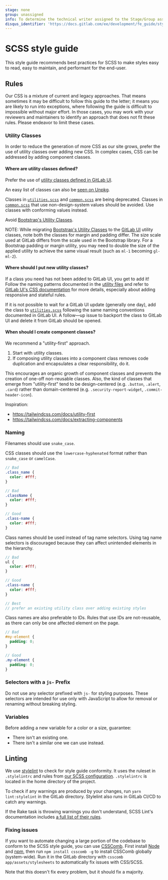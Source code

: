 ```yaml
---
stage: none
group: unassigned
info: To determine the technical writer assigned to the Stage/Group associated with this page, see https://about.gitlab.com/handbook/engineering/ux/technical-writing/#assignments
disqus_identifier: 'https://docs.gitlab.com/ee/development/fe_guide/style_guide_scss.html'
---
```


# SCSS style guide

This style guide recommends best practices for SCSS to make styles easy to read,
easy to maintain, and performant for the end-user.

## Rules

Our CSS is a mixture of current and legacy approaches. That means sometimes it may be difficult to follow this guide to the letter; it means you are likely to run into exceptions, where following the guide is difficult to impossible without major effort. In those cases, you may work with your reviewers and maintainers to identify an approach that does not fit these rules. Please endeavor to limit these cases.

### Utility Classes

In order to reduce the generation of more CSS as our site grows, prefer the use of utility classes over adding new CSS. In complex cases, CSS can be addressed by adding component classes.

#### Where are utility classes defined?

Prefer the use of [utility classes defined in GitLab UI](https://gitlab.com/gitlab-org/gitlab-ui/-/blob/main/doc/css.md#utilities).
<!-- vale gitlab.Spelling = NO -->
An easy list of classes can also be [seen on Unpkg](https://unpkg.com/browse/@gitlab/ui/src/scss/utilities.scss).
<!-- vale gitlab.Spelling = YES -->

Classes in [`utilities.scss`](https://gitlab.com/gitlab-org/gitlab/-/blob/master/app/assets/stylesheets/utilities.scss) and [`common.scss`](https://gitlab.com/gitlab-org/gitlab/-/blob/master/app/assets/stylesheets/framework/common.scss) are being deprecated.
Classes in [`common.scss`](https://gitlab.com/gitlab-org/gitlab/-/blob/master/app/assets/stylesheets/framework/common.scss) that use non-design-system values should be avoided. Use classes with conforming values instead.

Avoid [Bootstrap's Utility Classes](https://getbootstrap.com/docs/4.3/utilities/).

NOTE:
While migrating [Bootstrap's Utility Classes](https://getbootstrap.com/docs/4.3/utilities/)
to the [GitLab UI](https://gitlab.com/gitlab-org/gitlab-ui/-/blob/main/doc/css.md#utilities)
utility classes, note both the classes for margin and padding differ. The size scale used at
GitLab differs from the scale used in the Bootstrap library. For a Bootstrap padding or margin
utility, you may need to double the size of the applied utility to achieve the same visual
result (such as `ml-1` becoming `gl-ml-2`).

#### Where should I put new utility classes?

If a class you need has not been added to GitLab UI, you get to add it! Follow the naming patterns documented in the [utility files](https://gitlab.com/gitlab-org/gitlab-ui/-/tree/main/src/scss/utility-mixins) and refer to [GitLab UI's CSS documentation](https://gitlab.com/gitlab-org/gitlab-ui/-/blob/main/doc/contributing/adding_css.md#adding-utility-mixins) for more details, especially about adding responsive and stateful rules.

If it is not possible to wait for a GitLab UI update (generally one day), add the class to [`utilities.scss`](https://gitlab.com/gitlab-org/gitlab/-/blob/master/app/assets/stylesheets/utilities.scss) following the same naming conventions documented in GitLab UI. A follow—up issue to backport the class to GitLab UI and delete it from GitLab should be opened.

#### When should I create component classes?

We recommend a "utility-first" approach.

1. Start with utility classes.
1. If composing utility classes into a component class removes code duplication and encapsulates a clear responsibility, do it.

This encourages an organic growth of component classes and prevents the creation of one-off non-reusable classes. Also, the kind of classes that emerge from "utility-first" tend to be design-centered (e.g. `.button`, `.alert`, `.card`) rather than domain-centered (e.g. `.security-report-widget`, `.commit-header-icon`).

Inspiration:

- <https://tailwindcss.com/docs/utility-first>
- <https://tailwindcss.com/docs/extracting-components>

### Naming

Filenames should use `snake_case`.

CSS classes should use the `lowercase-hyphenated` format rather than
`snake_case` or `camelCase`.

```scss
// Bad
.class_name {
  color: #fff;
}

// Bad
.className {
  color: #fff;
}

// Good
.class-name {
  color: #fff;
}
```

Class names should be used instead of tag name selectors.
Using tag name selectors is discouraged because they can affect
unintended elements in the hierarchy.

```scss
// Bad
ul {
  color: #fff;
}

// Good
.class-name {
  color: #fff;
}

// Best
// prefer an existing utility class over adding existing styles
```

Class names are also preferable to IDs. Rules that use IDs
are not-reusable, as there can only be one affected element on
the page.

```scss
// Bad
#my-element {
  padding: 0;
}

// Good
.my-element {
  padding: 0;
}
```

### Selectors with a `js-` Prefix

Do not use any selector prefixed with `js-` for styling purposes. These
selectors are intended for use only with JavaScript to allow for removal or
renaming without breaking styling.

### Variables

Before adding a new variable for a color or a size, guarantee:

- There isn't an existing one.
- There isn't a similar one we can use instead.

## Linting

We use [stylelint](https://stylelint.io) to check for style guide conformity. It uses the
ruleset in `.stylelintrc` and rules from [our SCSS configuration](https://gitlab.com/gitlab-org/frontend/gitlab-stylelint-config). `.stylelintrc` is located in the home directory of the project.

To check if any warnings are produced by your changes, run `yarn lint:stylelint` in the GitLab directory. Stylelint also runs in GitLab CI/CD to
catch any warnings.

If the Rake task is throwing warnings you don't understand, SCSS Lint's
documentation includes [a full list of their rules](https://stylelint.io/user-guide/rules/list/).

### Fixing issues

If you want to automate changing a large portion of the codebase to conform to
the SCSS style guide, you can use [CSSComb](https://github.com/csscomb/csscomb.js). First install
[Node](https://github.com/nodejs/node) and [npm](https://www.npmjs.com/), then run `npm install csscomb -g` to install
CSSComb globally (system-wide). Run it in the GitLab directory with
`csscomb app/assets/stylesheets` to automatically fix issues with CSS/SCSS.

Note that this doesn't fix every problem, but it should fix a majority.
